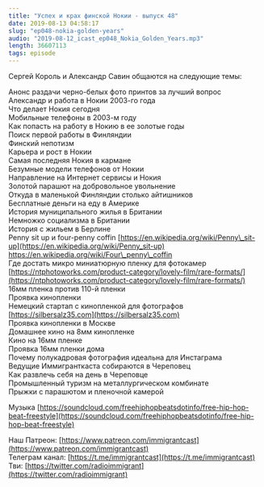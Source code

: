 ```yaml
---
title: "Успех и крах финской Нокии - выпуск 48"
date: 2019-08-13 04:58:17
slug: "ep048-nokia-golden-years"
audio: "2019-08-12_icast_ep048_Nokia_Golden_Years.mp3"
length: 36607113
tags: episode
---
```

Сергей Король и Александр Савин общаются на следующие темы:  
  
Анонс раздачи черно-белых фото принтов за лучший вопрос  
Александр и работа в Нокии 2003-го года  
Что делает Нокия сегодня  
Мобильные телефоны в 2003-м году  
Как попасть на работу в Нокию в ее золотые годы  
Поиск первой работы в Финляндии  
Финский непотизм  
Карьера и рост в Нокии  
Самая последняя Нокия в кармане  
Безумные модели телефонов от Нокии  
Направление на Интернет сервисы и Нокия  
Золотой парашют на добровольное увольнение  
Откуда в маленькой Финляндии столько айтишников  
Бесплатные деньги на еду в Америке  
История муниципального жилья в Британии  
Немножко социализма в Британии  
История с жильем в Берлине  
Penny sit up и four-penny coffin [https://en.wikipedia.org/wiki/Penny\_sit-up](https://en.wikipedia.org/wiki/Penny_sit-up) https://en.wikipedia.org/wiki/Four\_penny\_coffin  
Где достать микро миниатюрную пленку для фотокамер [https://ntphotoworks.com/product-category/lovely-film/rare-formats/](https://ntphotoworks.com/product-category/lovely-film/rare-formats/)  
16мм пленка против 110-й пленки  
Проявка кинопленки  
Немецкий стартап с кинопленкой для фотографов [https://silbersalz35.com](https://silbersalz35.com)  
Проявка кинопленки в Москве  
Домашнее кино на 8мм кинопленке  
Кино на 16мм пленке  
Проявка 16мм пленки дома  
Почему полукадровая фотография идеальна для Инстаграма  
Ведущие Иммигранткаста собираются в Череповец  
Как развлечь себя на день в Череповце  
Промышленный туризм на металлургическом комбинате  
Прыжки с парашютом и пленочной камерой  
  
Музыка [https://soundcloud.com/freehiphopbeatsdotinfo/free-hip-hop-beat-freestyle](https://soundcloud.com/freehiphopbeatsdotinfo/free-hip-hop-beat-freestyle)  
  
Наш Патреон: [https://www.patreon.com/immigrantcast](https://www.patreon.com/immigrantcast)  
Телеграм канал: [https://t.me/immigrantcast](https://t.me/immigrantcast)  
Тви: [https://twitter.com/radioimmigrant](https://twitter.com/radioimmigrant)
